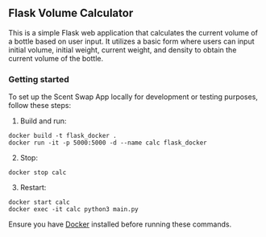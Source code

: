 ## Flask Volume Calculator

This is a simple Flask web application that calculates the current volume of a bottle based on user input. It utilizes a basic form where users can input initial volume, initial weight, current weight, and density to obtain the current volume of the bottle.


### Getting started
To set up the Scent Swap App locally for development or testing purposes, follow these steps:

1. Build and run:
```
docker build -t flask_docker .
docker run -it -p 5000:5000 -d --name calc flask_docker
```
2. Stop:
```
docker stop calc
```
3. Restart:
```
docker start calc
docker exec -it calc python3 main.py
```
Ensure you have [Docker](https://www.docker.com/get-started/) installed before running these commands.

